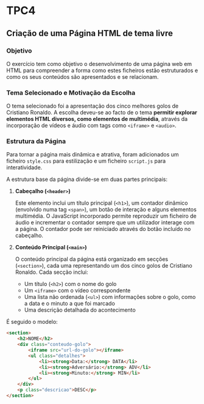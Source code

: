 # TPC4
## Criação de uma Página HTML de tema livre
### Objetivo
O exercício tem como objetivo o desenvolvimento de uma página web em HTML para compreender a forma como estes ficheiros estão estruturados e como os seus conteúdos são apresentados e se relacionam.

### Tema Selecionado e Motivação da Escolha
O tema selecionado foi a apresentação dos cinco melhores golos de Cristiano Ronaldo. A escolha deveu-se ao facto de o tema **permitir explorar elementos HTML diversos, como elementos de multimédia**, através da incorporação de vídeos e áudio com tags como `<iframe>` e `<audio>`.

### Estrutura da Página
Para tornar a página mais dinâmica e atrativa, foram adicionados um ficheiro `style.css` para estilização e um ficheiro `script.js` para interatividade.

A estrutura base da página divide-se em duas partes principais:

1. **Cabeçalho (`<header>`)**

    Este elemento inclui um título principal (`<h1>`), um contador dinâmico (envolvido numa tag `<span>`), um botão de interação e alguns elementos multimédia. O JavaScript incorporado permite reproduzir um ficheiro de áudio e incrementar o contador sempre que um utilizador interage com a página. O contador pode ser reiniciado através do botão incluído no cabeçalho.

2. **Conteúdo Principal (`<main>`)**

    O conteúdo principal da página está organizado em secções (`<section>`), cada uma representando um dos cinco golos de Cristiano Ronaldo. Cada secção inclui:
    - Um título (`<h2>`) com o nome do golo
    - Um `<iframe>` com o vídeo correspondente
    - Uma lista não ordenada (`<ul>`) com informações sobre o golo, como a data e o minuto a que foi marcado
    - Uma descrição detalhada do acontecimento

É seguido o modelo:
```html
<section>
    <h2>NOME</h2>
    <div class="conteudo-golo">
        <iframe src="url-do-golo"></iframe>
        <ul class="detalhes">
            <li><strong>Data:</strong> DATA</li>
            <li><strong>Adversário:</strong> ADV</li>
            <li><strong>Minuto:</strong> MIN</li>
        </ul>
    </div>
    <p class="descricao">DESC</p>
</section>
```
